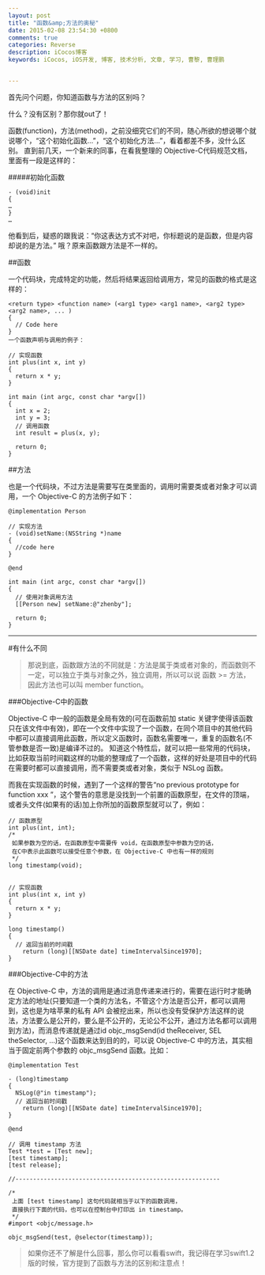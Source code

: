 ```yaml
---
layout: post
title: "函数&amp;方法的奥秘"
date: 2015-02-08 23:54:30 +0800
comments: true
categories: Reverse
description: iCocos博客
keywords: iCocos, iOS开发, 博客, 技术分析, 文章, 学习, 曹黎, 曹理鹏


---
```





首先问个问题，你知道函数与方法的区别吗？

什么？没有区别？那你就out了！


函数(function)，方法(method)，之前没细究它们的不同，随心所欲的想说哪个就说哪个，“这个初始化函数…”，“这个初始化方法…”，看着都差不多，没什么区别。
直到前几天，一个新来的同事，在看我整理的 Objective-C代码规范文档，里面有一段是这样的：

#####初始化函数

	- (void)init
	{
	…
	} 
	…

他看到后，疑惑的跟我说：“你这表达方式不对吧，你标题说的是函数，但是内容却说的是方法。”
哦？原来函数跟方法是不一样的。

##函数

一个代码块，完成特定的功能，然后将结果返回给调用方，常见的函数的格式是这样的：
 
	<return type> <function name> (<arg1 type> <arg1 name>, <arg2 type> <arg2 name>, ... )
	{
	  // Code here
	}
	一个函数声明与调用的例子：
	 
	// 实现函数
	int plus(int x, int y)
	{
	  return x * y;
	}
	
	int main (int argc, const char *argv[])
	{
	  int x = 2;
	  int y = 3;
	  // 调用函数
	  int result = plus(x, y);
	
	  return 0;
	}
##方法

也是一个代码块，不过方法是需要写在类里面的，调用时需要类或者对象才可以调用，一个 Objective-C 的方法例子如下：
 
	@implementation Person
	
	// 实现方法
	- (void)setName:(NSString *)name
	{
	  //code here
	}
	
	@end
	
	int main (int argc, const char *argv[])
	{
	  // 使用对象调用方法
	  [[Person new] setName:@"zhenby"];
	
	  return 0;
	}
***

#有什么不同


>那说到底，函数跟方法的不同就是：方法是属于类或者对象的，而函数则不一定，可以独立于类与对象之外，独立调用，所以可以说 函数 >= 方法，因此方法也可以叫 member function。

###Objective-C中的函数

Objective-C 中一般的函数是全局有效的(可在函数前加 static 关键字使得该函数只在该文件中有效)，即在一个文件中实现了一个函数，在同个项目中的其他代码中都可以直接调用此函数，所以定义函数时，函数名需要唯一，重复的函数名(不管参数是否一致)是编译不过的。
知道这个特性后，就可以把一些常用的代码块，比如获取当前时间戳这样的功能的整理成了一个函数，这样的好处是项目中的代码在需要时都可以直接调用，而不需要类或者对象，类似于 NSLog 函数。

而我在实现函数的时候，遇到了一个这样的警告“no previous prototype for function xxx ”，这个警告的意思是没找到一个前置的函数原型，在文件的顶端，或者头文件(如果有的话)加上你所加的函数原型就可以了，例如：
 
	// 函数原型
	int plus(int, int);
	/*
	 如果参数为空的话，在函数原型中需要传 void，在函数原型中参数为空的话，
	 在C中表示此函数可以接受任意个参数，在 Objective-C 中也有一样的规则
	 */
	long timestamp(void);
	
	
	// 实现函数
	int plus(int x, int y)
	{
	  return x * y;
	}
	
	long timestamp()
	{
	  // 返回当前的时间戳
	    return (long)[[NSDate date] timeIntervalSince1970];
	}
###Objective-C中的方法

在 Objective-C 中，方法的调用是通过消息传递来进行的，需要在运行时才能确定方法的地址(只要知道一个类的方法名，不管这个方法是否公开，都可以调用到，这也是为啥苹果的私有 API 会被挖出来，所以也没有受保护方法这样的说法，方法要么是公开的，要么是不公开的，无论公不公开，通过方法名都可以调用到方法)，而消息传递就是通过id objc_msgSend(id theReceiver, SEL theSelector, ...)这个函数来达到目的的，可以说 Objective-C 中的方法，其实相当于固定前两个参数的 objc_msgSend 函数。比如：
 
	@implementation Test
	
	- (long)timestamp
	{
	  NSLog(@"in timestamp");
	  // 返回当前时间戳   
	    return (long)[[NSDate date] timeIntervalSince1970];
	}
	
	@end
	
	// 调用 timestamp 方法
	Test *test = [Test new];
	[test timestamp];
	[test release];
	
	//----------------------------------------------------------
	
	/*
	 上面 [test timestamp] 这句代码就相当于以下的函数调用，
	 直接执行下面的代码，也可以在控制台中打印出 in timestamp。
	 */
	#import <objc/message.h>
	
	objc_msgSend(test, @selector(timestamp));



> 如果你还不了解是什么回事，那么你可以看看swift，我记得在学习swift1.2版的时候，官方提到了函数与方法的区别和注意点！
